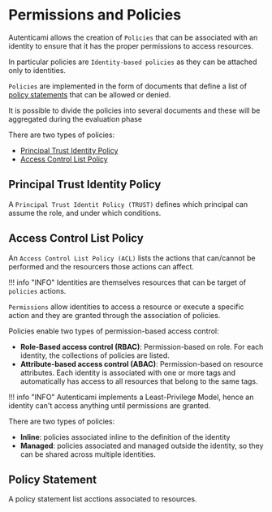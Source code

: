 # Permissions and Policies

Autenticami allows the creation of `Policies` that can be associated with an identity to ensure that it has the proper permissions to access resources.

In particular policies are `Identity-based policies` as they can be attached only to identities.

`Policies` are implemented in the form of documents that define a list of [policy statements](#policy-statement) that can be allowed or denied.

It is possible to divide the policies into several documents and these will be aggregated during the evaluation phase

There are two types of policies:

- [Principal Trust Identity Policy](#principal-trust-identity-policy)
- [Access Control List Policy](#access-control-list-policy)

## Principal Trust Identity Policy

A `Principal Trust Identit Policy (TRUST)` defines which principal can assume the role, and under which conditions.

## Access Control List Policy

An `Access Control List Policy (ACL)` lists the actions that can/cannot be performed and the resourcers those actions can affect.

!!! info "INFO"
    Identities are themselves resources that can be target of `policies` actions.

`Permissions` allow identities to access a resource or execute a specific action and they are granted through the association of policies.

Policies enable two types of permission-based access control:

- **Role-Based access control (RBAC)**: Permission-based on role. For each identity, the collections of policies are listed.
- **Attribute-based access control (ABAC)**: Permission-based on resource attributes. Each identity is associated with one or more tags and automatically has access to all resources that belong to the same tags.

!!! info "INFO"
    Autenticami implements a Least-Privilege Model, hence an identity can't access anything until permissions are granted.

There are two types of policies:

- **Inline**: policies associated inline to the definition of the identity
- **Managed**: policies associated and managed outside the identity, so they can be shared across multiple identities.

## Policy Statement

A policy statement list acctions associated to resources.
